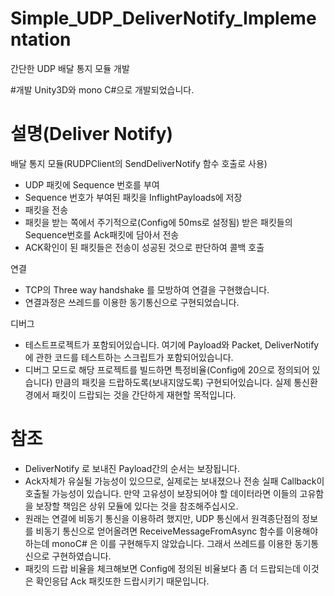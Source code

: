 # Simple_UDP_DeliverNotify_Implementation
간단한 UDP 배달 통지 모듈 개발

#개발
Unity3D와 mono C#으로 개발되었습니다.


# 설명(Deliver Notify)
배달 통지 모듈(RUDPClient의 SendDeliverNotify 함수 호출로 사용)
- UDP 패킷에 Sequence 번호를 부여
- Sequence 번호가 부여된 패킷을 InflightPayloads에 저장
- 패킷을 전송
- 패킷을 받는 쪽에서 주기적으로(Config에 50ms로 설정됨) 받은 패킷들의 Sequence번호를 Ack패킷에 담아서 전송
- ACK확인이 된 패킷들은 전송이 성공된 것으로 판단하여 콜백 호출

연결
- TCP의 Three way handshake 를 모방하여 연결을 구현했습니다.
- 연결과정은 쓰레드를 이용한 동기통신으로 구현되었습니다.

디버그
- 테스트프로젝트가 포함되어있습니다. 여기에 Payload와 Packet, DeliverNotify에 관한 코드를 테스트하는 스크립트가 포함되어있습니다.
- 디버그 모드로 해당 프로젝트를 빌드하면 특정비율(Config에 20으로 정의되어 있습니다) 만큼의 패킷을 드랍하도록(보내지않도록) 구현되어있습니다. 실제 통신환경에서 패킷이 드랍되는 것을 간단하게 재현할 목적입니다.

# 참조
- DeliverNotify 로 보내진 Payload간의 순서는 보장됩니다. 
- Ack자체가 유실될 가능성이 있으므로, 실제로는 보내졌으나 전송 실패 Callback이 호출될 가능성이 있습니다. 만약 고유성이 보장되어야 할 데이터라면 이들의 고유함을 보장할 책임은 상위 모듈에 있다는 것을 참조해주십시오.
- 원래는 연결에 비동기 통신을 이용하려 했지만, UDP 통신에서 원격종단점의 정보를 비동기 통신으로 얻어올려면 ReceiveMessageFromAsync 함수를 이용해야하는데 monoC# 은 이를 구현해두지 않았습니다. 그래서 쓰레드를 이용한 동기통신으로 구현하였습니다.
- 패킷의 드랍 비율을 체크해보면 Config에 정의된 비율보다 좀 더 드랍되는데 이것은 확인응답 Ack 패킷또한 드랍시키기 때문입니다.
